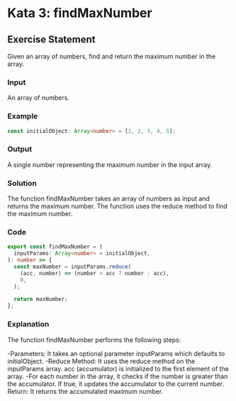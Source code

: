 # Kata 3: findMaxNumber

## Exercise Statement

Given an array of numbers, find and return the maximum number in the array.

### Input

An array of numbers.

### Example

```typescript
const initialObject: Array<number> = [1, 2, 3, 4, 5];
```

### Output

A single number representing the maximum number in the input array.

### Solution

The function findMaxNumber takes an array of numbers as input and returns the maximum number. The function uses the reduce method to find the maximum number.

### Code

```typescript
export const findMaxNumber = (
  inputParams: Array<number> = initialObject,
): number => {
  const maxNumber = inputParams.reduce(
    (acc, number) => (number > acc ? number : acc),
    0,
  );

  return maxNumber;
};
```

### Explanation

The function findMaxNumber performs the following steps:

-Parameters: It takes an optional parameter inputParams which defaults to initialObject.
-Reduce Method: It uses the reduce method on the inputParams array.
acc (accumulator) is initialized to the first element of the array.
-For each number in the array, it checks if the number is greater than the accumulator. If true, it updates the accumulator to the current number.
Return: It returns the accumulated maximum number.
